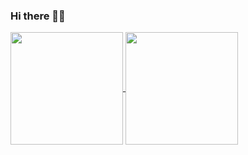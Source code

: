 ### Hi there 👋😄

<!--
**QuantumHW/QuantumHW** is a ✨ _special_ ✨ repository because its `README.md` (this file) appears on your GitHub profile.

Here are some ideas to get you started:

- 🔭 I’m currently working on ...
- 🌱 I’m currently learning ...
- 👯 I’m looking to collaborate on ...
- 🤔 I’m looking for help with ...
- 💬 Ask me about ...
- 📫 How to reach me: ...
- 😄 Pronouns: ...
- ⚡ Fun fact: ...
-->

<a href="https://github.com/anuraghazra/github-readme-stats">
  <img align="center" height="180px" src="https://github-readme-stats.vercel.app/api?username=QuantumHW&theme=github_dark_dimmed&show_icons=true&count_private=true" />
</a>


<a href="https://github.com/anuraghazra/github-readme-stats">
  <img align="center" height="180px" src="https://github-readme-stats-ten-gilt.vercel.app/api/top-langs/?username=QuantumHW&hide=javascript,html,css" />
</a>

<div class="skill">
    <!-- 前往https://skillicons.dev/ 生成，一个pc端，一个移动端，区别是一行的个数 -->
  <img id="skillPc" src="./static/svg/skillPc.svg" alt="" srcset="">
  <img id="skillWap" src="./static/svg/skillWap.svg" alt="" srcset="">
</div>
